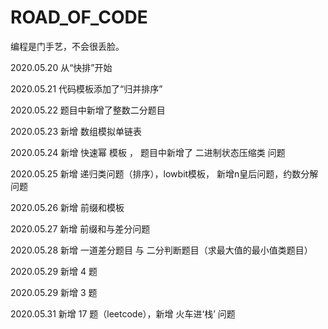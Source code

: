 # ROAD_OF_CODE
编程是门手艺，不会很丢脸。

2020.05.20 从“快排”开始

2020.05.21 代码模板添加了“归并排序”

2020.05.22 题目中新增了整数二分题目

2020.05.23 新增 数组模拟单链表

2020.05.24 新增 快速幂 模板 ， 题目中新增了 二进制状态压缩类 问题

2020.05.25 新增 递归类问题（排序），lowbit模板， 新增n皇后问题，约数分解问题

2020.05.26 新增 前缀和模板

2020.05.27 新增 前缀和与差分问题

2020.05.28 新增 一道差分题目 与 二分判断题目（求最大值的最小值类题目）

2020.05.29 新增 4 题

2020.05.29 新增 3 题
 
2020.05.31 新增 17 题（leetcode），新增 火车进‘栈’ 问题
